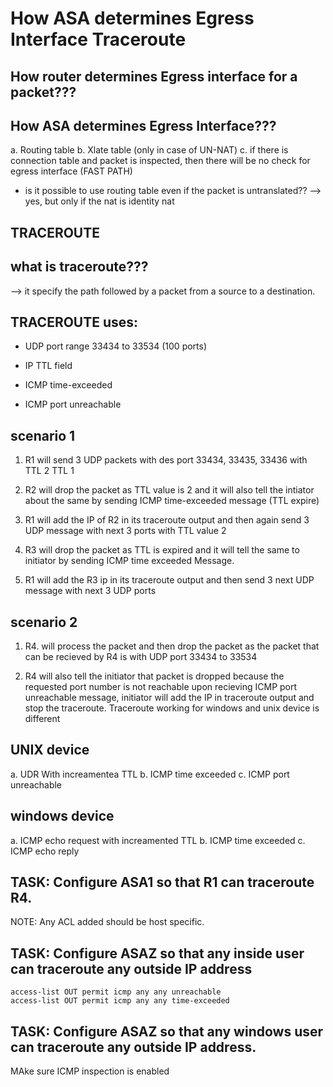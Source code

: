 # How ASA determines Egress Interface Traceroute

## How router determines Egress interface for a packet???

## How ASA determines Egress Interface???

a. Routing table
b. Xlate table (only in case of UN-NAT)
c. if there is connection table and packet is inspected, then there will be no check for egress interface (FAST PATH)


- is it possible to use routing table even if the packet is untranslated??
  --> yes, but only if the nat is identity nat

## TRACEROUTE

 ## what is traceroute???
  --> it specify the path followed by a packet from a source to a destination.

## TRACEROUTE uses:

- UDP port range 33434 to 33534 (100 ports)

- IP TTL field

- ICMP time-exceeded

- ICMP port unreachable

## scenario 1

  1. R1 will send 3 UDP packets with des port 33434, 33435, 33436
     with TTL 2 TTL 1

  2. R2 will drop the packet as TTL value is 2 and it will also tell the intiator
     about the same by sending ICMP time-exceeded message (TTL expire)

  3. R1 will add the IP of R2 in its traceroute output and then again send 3 UDP message with next 3
     ports with TTL value 2

  4. R3 will drop the packet as TTL is expired and it will tell the same to
     initiator by sending ICMP time exceeded Message.

  5. R1 will add the R3 ip in its traceroute output and then send 3 next UDP message with next 3
     UDP ports
     
     
## scenario 2

   1. R4. will process the packet and then drop the packet as
        the packet that can be recieved by R4 is with UDP port
        33434 to 33534
    
   2. R4 will also tell the initiator that packet is dropped
        because the requested port number is not reachable
        upon recieving ICMP port unreachable message, initiator will add the IP in traceroute output and stop the traceroute.
       Traceroute working for windows and unix device is different

##  UNIX device

a.  UDR With increamentea TTL
b.  ICMP time exceeded
c. ICMP port unreachable

## windows device

a. ICMP echo request with increamented TTL
b.  ICMP time exceeded
c. ICMP echo reply

## TASK: Configure ASA1 so that R1 can traceroute R4.

NOTE: Any ACL added should be host specific.

## TASK: Configure ASAZ so that any inside user can traceroute any outside IP address

```
access-list OUT permit icmp any any unreachable
access-list OUT permit icmp any any time-exceeded
```

## TASK: Configure ASAZ so that any windows user can traceroute any outside IP address.
MAke sure ICMP inspection is enabled